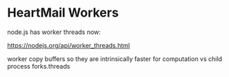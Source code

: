 HeartMail Workers
=================

node.js has worker threads now:

https://nodejs.org/api/worker_threads.html

worker  copy buffers so they are intrinsically faster for computation vs child
process forks.threads